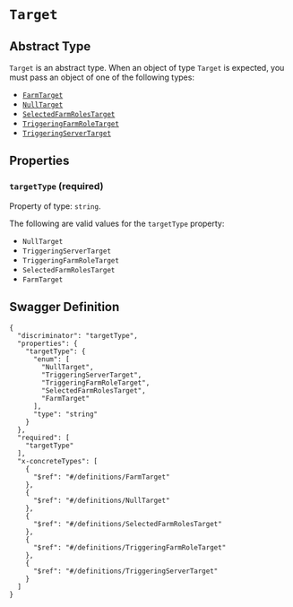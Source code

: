 # `Target` #




## Abstract Type ##

`Target` is an abstract type. When an object of type `Target` is expected, you must pass an object of
one of the following types:

  + [`FarmTarget`](./../definitions/FarmTarget.mkd)
  + [`NullTarget`](./../definitions/NullTarget.mkd)
  + [`SelectedFarmRolesTarget`](./../definitions/SelectedFarmRolesTarget.mkd)
  + [`TriggeringFarmRoleTarget`](./../definitions/TriggeringFarmRoleTarget.mkd)
  + [`TriggeringServerTarget`](./../definitions/TriggeringServerTarget.mkd)




## Properties ##

### `targetType` (required) ###




Property of type: `string`.

 
The following are valid values for the `targetType` property:
  + `NullTarget`
  + `TriggeringServerTarget`
  + `TriggeringFarmRoleTarget`
  + `SelectedFarmRolesTarget`
  + `FarmTarget`






## Swagger Definition ##

    {
      "discriminator": "targetType", 
      "properties": {
        "targetType": {
          "enum": [
            "NullTarget", 
            "TriggeringServerTarget", 
            "TriggeringFarmRoleTarget", 
            "SelectedFarmRolesTarget", 
            "FarmTarget"
          ], 
          "type": "string"
        }
      }, 
      "required": [
        "targetType"
      ], 
      "x-concreteTypes": [
        {
          "$ref": "#/definitions/FarmTarget"
        }, 
        {
          "$ref": "#/definitions/NullTarget"
        }, 
        {
          "$ref": "#/definitions/SelectedFarmRolesTarget"
        }, 
        {
          "$ref": "#/definitions/TriggeringFarmRoleTarget"
        }, 
        {
          "$ref": "#/definitions/TriggeringServerTarget"
        }
      ]
    }
